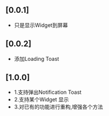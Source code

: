 ## [0.0.1] 

* 只是显示Widget到屏幕

## [0.0.2] 

* 添加Loading Toast

## [1.0.0]

* 1.支持弹出Notification Toast
* 2.支持某个Widget 显示
* 3.对已有的功能进行重构,增强各个方法



